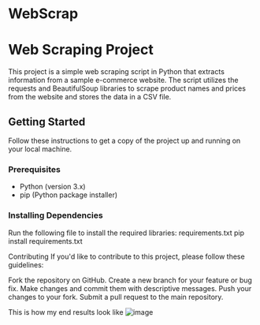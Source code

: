 # WebScrap

# Web Scraping Project

This project is a simple web scraping script in Python that extracts information from a sample e-commerce website. The script utilizes the requests and BeautifulSoup libraries to scrape product names and prices from the website and stores the data in a CSV file.

## Getting Started

Follow these instructions to get a copy of the project up and running on your local machine.

### Prerequisites

- Python (version 3.x)
- pip (Python package installer)

### Installing Dependencies

Run the following file to install the required libraries:
requirements.txt
pip install requirements.txt

Contributing
If you'd like to contribute to this project, please follow these guidelines:

Fork the repository on GitHub.
Create a new branch for your feature or bug fix.
Make changes and commit them with descriptive messages.
Push your changes to your fork.
Submit a pull request to the main repository.

This is how my end results look like
![image](https://github.com/Lkoushik29/WebScrap/assets/91585444/9be489fd-3d4b-43b5-af8b-779ee3580375)
